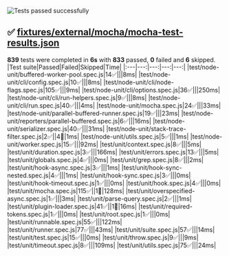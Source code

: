![Tests passed successfully](https://img.shields.io/badge/tests-833%20passed%2C%206%20skipped-success)
## :white_check_mark: <a id="user-content-r0" href="#r0">fixtures/external/mocha/mocha-test-results.json</a>
**839** tests were completed in **6s** with **833** passed, **0** failed and **6** skipped.
|Test suite|Passed|Failed|Skipped|Time|
|:---|---:|---:|---:|---:|
|test/node-unit/buffered-worker-pool.spec.js|14:white_check_mark:|||8ms|
|test/node-unit/cli/config.spec.js|10:white_check_mark:|||8ms|
|test/node-unit/cli/node-flags.spec.js|105:white_check_mark:|||9ms|
|test/node-unit/cli/options.spec.js|36:white_check_mark:|||250ms|
|test/node-unit/cli/run-helpers.spec.js|9:white_check_mark:|||8ms|
|test/node-unit/cli/run.spec.js|40:white_check_mark:|||4ms|
|test/node-unit/mocha.spec.js|24:white_check_mark:|||33ms|
|test/node-unit/parallel-buffered-runner.spec.js|19:white_check_mark:|||23ms|
|test/node-unit/reporters/parallel-buffered.spec.js|6:white_check_mark:|||16ms|
|test/node-unit/serializer.spec.js|40:white_check_mark:|||31ms|
|test/node-unit/stack-trace-filter.spec.js|2:white_check_mark:||4:no_entry_sign:|1ms|
|test/node-unit/utils.spec.js|5:white_check_mark:|||1ms|
|test/node-unit/worker.spec.js|15:white_check_mark:|||92ms|
|test/unit/context.spec.js|8:white_check_mark:|||5ms|
|test/unit/duration.spec.js|3:white_check_mark:|||166ms|
|test/unit/errors.spec.js|13:white_check_mark:|||5ms|
|test/unit/globals.spec.js|4:white_check_mark:|||0ms|
|test/unit/grep.spec.js|8:white_check_mark:|||2ms|
|test/unit/hook-async.spec.js|3:white_check_mark:|||1ms|
|test/unit/hook-sync-nested.spec.js|4:white_check_mark:|||1ms|
|test/unit/hook-sync.spec.js|3:white_check_mark:|||0ms|
|test/unit/hook-timeout.spec.js|1:white_check_mark:|||0ms|
|test/unit/hook.spec.js|4:white_check_mark:|||0ms|
|test/unit/mocha.spec.js|115:white_check_mark:||1:no_entry_sign:|128ms|
|test/unit/overspecified-async.spec.js|1:white_check_mark:|||3ms|
|test/unit/parse-query.spec.js|2:white_check_mark:|||1ms|
|test/unit/plugin-loader.spec.js|41:white_check_mark:||1:no_entry_sign:|16ms|
|test/unit/required-tokens.spec.js|1:white_check_mark:|||0ms|
|test/unit/root.spec.js|1:white_check_mark:|||0ms|
|test/unit/runnable.spec.js|55:white_check_mark:|||122ms|
|test/unit/runner.spec.js|77:white_check_mark:|||43ms|
|test/unit/suite.spec.js|57:white_check_mark:|||14ms|
|test/unit/test.spec.js|15:white_check_mark:|||0ms|
|test/unit/throw.spec.js|9:white_check_mark:|||9ms|
|test/unit/timeout.spec.js|8:white_check_mark:|||109ms|
|test/unit/utils.spec.js|75:white_check_mark:|||24ms|